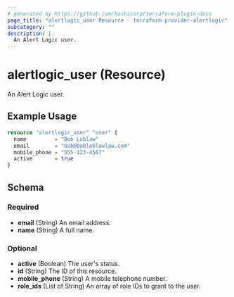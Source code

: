 ```yaml
---
# generated by https://github.com/hashicorp/terraform-plugin-docs
page_title: "alertlogic_user Resource - terraform-provider-alertlogic"
subcategory: ""
description: |-
  An Alert Logic user.
---
```


# alertlogic_user (Resource)

An Alert Logic user.

## Example Usage

```terraform
resource "alertlogic_user" "user" {
  name         = "Bob Loblaw"
  email        = "bob@bobloblawlaw.com"
  mobile_phone = "555-123-4567"
  active       = true
}
```

<!-- schema generated by tfplugindocs -->
## Schema

### Required

- **email** (String) An email address.
- **name** (String) A full name.

### Optional

- **active** (Boolean) The user's status.
- **id** (String) The ID of this resource.
- **mobile_phone** (String) A mobile telephone number.
- **role_ids** (List of String) An array of role IDs to grant to the user.


